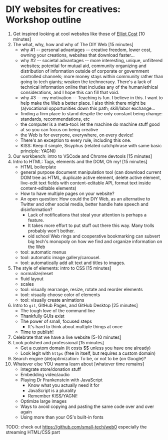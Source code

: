 # DIY websites for creatives: Workshop outline

1. Get inspired looking at cool websites like those of [Elliot Cost](https://elliott.computer/) [10 minutes]
1. The what, why, how and why of The DIY Web [15 minutes]
    - why #1 -- personal advantages -- creative freedom, lower cost, owning your creations, websites that download faster...
    - why #2 -- societal advantages -- more interesting, unique, unfiltered websites; potential for mutual aid, community organizing and distribution of information outside of corporate or government controlled channels; more money stays within community rather than going to tech giants; weaken the technocracy. There's a lack of technical information online that includes any of the human/ethical considerations, and I hope this can fill that void.
    - why #3 -- my motivation -- Teaching is fun. I believe in this. I want to help make the Web a better place. I also think there might be (a)vocational opportunities down this path; skill/labor exchange...
    - finding a firm place to stand despite the only constant being change: standards, recommendations, etc
    - the computer is a meta-tool: let the machine do machine stuff good at so you can focus on being creative
    - the Web is for everyone, everywhere, on every device!
    - There's an exception to every rule, including this one.
    - KISS: Keep it simple, Sisyphus (related catchphrase with same basic principle: YAGNI)
1. Our workbench: intro to VSCode and Chrome devtools [15 minutes]
1. Intro to HTML: Tags, elements and the DOM, Oh my! [15 minutes]
    - HTML boilerplate
    - general purpose document manipulation tool (can download current DOM tree as HTML, duplicate active element, delete active element, live-edit text fields with content-editable API, format text inside content-editable elements)
    - How to have multiple pages on your website?
    - An open question: How could the DIY Web, as an alternative to Twitter and other social media, better handle hate speech and disinformation?
      - Lack of notifications that steal your attention is perhaps a feature.
      - It takes more effort to put stuff out there this way. Many trolls probably won't bother.
      - old school Web rings and cooperative bookmarking can subvert big tech's monopoly on how we find and organize information on the Web
    - tool: automatic menus
    - tool: automatic image gallery/carousel.
    - tool: automatically add alt text and titles to images.
1. The style of elements: intro to CSS [15 minutes]
    - normalize/reset
    - fluid layout
    - scales
    - tool: visually rearrange, resize, rotate and reorder elements
    - tool: visually choose color of elements
    - tool: visually create animations
1. Intro to `git`, GitHub Pages, and GitHub Desktop [25 minutes]
    - The tough love of the command line
    - Thankfully GUIs exist
    - The power of small, focused steps
      - It's hard to think about multiple things at once
    - Time to publish!
1. Celebrate that we have a live website [5-10 minutes]
1. Look polished and professional [15 minutes]
    - Get a custom domain (it costs $$ unless you have one already)
    - Look legit with `https` (free in itself, but requires a custom domain)
1. Search engine (de)optimization: To be, or not to be (on Google)?
1. Whatever else YOU wanna learn about [whatever time remains]
    - integrate store/donation stuff
    - Embedding video/audio
    - Playing Dr Frankenstein with JavaScript
      - Know what you actually need it for
      - JavaScript is a plurality
      - Remember KISS/YAGNI!
    - Optimize large images
    - Ways to avoid copying and pasting the same code over and over again
    - Using more than your OS's built-in fonts
  



TODO: check out https://github.com/small-tech/web0 especially the streaming HTML/CSS part
